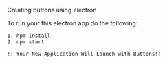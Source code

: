 Creating buttons using electron 

To run your this electron app do the following:

	1. npm install
	2. npm start

	!! Your New Application Will Launch with Buttons!!
